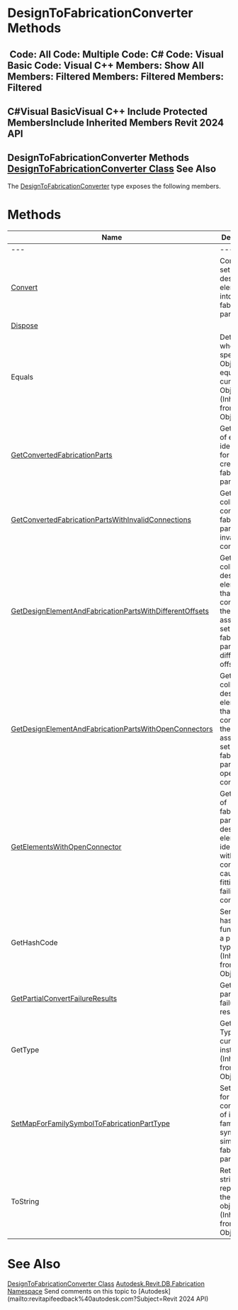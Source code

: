 # DesignToFabricationConverter Methods

﻿
 Code: All Code: Multiple Code: C# Code: Visual Basic Code: Visual C++  Members: Show All Members: Filtered Members: Filtered Members: Filtered   
---  
C#Visual BasicVisual C++
Include Protected MembersInclude Inherited Members
Revit 2024 API  
---  
DesignToFabricationConverter Methods  
[DesignToFabricationConverter Class](b2165e08-c8a4-5674-12ff-d359eba911d4.md "DesignToFabricationConverter Class") See Also  
---  
The [DesignToFabricationConverter](b2165e08-c8a4-5674-12ff-d359eba911d4.md "DesignToFabricationConverter Class") type exposes the following members.
# Methods
| Name | Description |
| --- | --- |
| --- | --- | --- |
| [Convert](46847fac-35ed-6f3a-d255-e5b0463f5e65.md "Convert Method") | Converts the set of MEP design elements into fabrication parts. |
| [Dispose](0a595a4e-97f1-9385-bafd-a0debe50f468.md "Dispose Method") |
| Equals | Determines whether the specified Object is equal to the current Object. (Inherited from Object.) |
| [GetConvertedFabricationParts](3461800e-90b9-2961-313d-ceb5c6e48b69.md "GetConvertedFabricationParts Method") | Gets the set of element identifiers for newly created fabrication parts. |
| [GetConvertedFabricationPartsWithInvalidConnections](2a2a5846-56b2-6d88-6807-d89ddae56f3a.md "GetConvertedFabricationPartsWithInvalidConnections Method") | Gets the collection of converted fabrication parts with invalid connections. |
| [GetDesignElementAndFabricationPartsWithDifferentOffsets](76cc2368-3903-e988-7323-002985359e5c.md "GetDesignElementAndFabricationPartsWithDifferentOffsets Method") | Gets the collection of design elements that failed to convert and the associated set of fabrication parts with different offsets. |
| [GetDesignElementAndFabricationPartsWithOpenConnectors](c4cdbf1b-51ea-281a-bd2e-b9ff32695661.md "GetDesignElementAndFabricationPartsWithOpenConnectors Method") | Gets the collection of design elements that failed to convert and the associated set of fabrication parts with open connectors. |
| [GetElementsWithOpenConnector](1b8323a9-dd24-c818-e74c-e29b346000d3.md "GetElementsWithOpenConnector Method") | Gets the set of fabrication part or MEP design element identifiers with open connectors, caused by fittings failing to convert. |
| GetHashCode | Serves as a hash function for a particular type.  (Inherited from Object.) |
| [GetPartialConvertFailureResults](fb8d7344-20ba-0b94-3fab-8855ebc76871.md "GetPartialConvertFailureResults Method") | Gets the partial failure results. |
| GetType | Gets the Type of the current instance. (Inherited from Object.) |
| [SetMapForFamilySymbolToFabricationPartType](17be58d5-b0c9-2486-d2ab-90fd9f136133.md "SetMapForFamilySymbolToFabricationPartType Method") | Set a map for the conversion of in line family symbols to similar fabrication part types. |
| ToString | Returns a string that represents the current object. (Inherited from Object.) |

# See Also
[DesignToFabricationConverter Class](b2165e08-c8a4-5674-12ff-d359eba911d4.md "DesignToFabricationConverter Class")
[Autodesk.Revit.DB.Fabrication Namespace](49e74a25-7ea1-efa6-548a-a3c3d0655e43.md "Autodesk.Revit.DB.Fabrication Namespace")
Send comments on this topic to [Autodesk](mailto:revitapifeedback%40autodesk.com?Subject=Revit 2024 API)